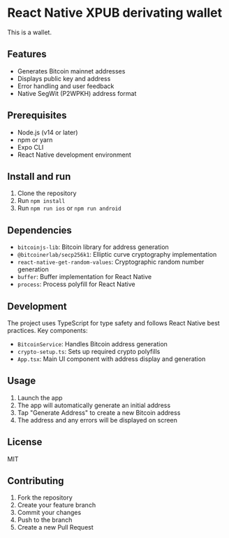 # React Native XPUB derivating wallet

This is a wallet.

## Features

- Generates Bitcoin mainnet addresses
- Displays public key and address
- Error handling and user feedback
- Native SegWit (P2WPKH) address format

## Prerequisites

- Node.js (v14 or later)
- npm or yarn
- Expo CLI
- React Native development environment

## Install and run

1. Clone the repository
2. Run `npm install`
3. Run `npm run ios` or `npm run android`

## Dependencies

- `bitcoinjs-lib`: Bitcoin library for address generation
- `@bitcoinerlab/secp256k1`: Elliptic curve cryptography implementation
- `react-native-get-random-values`: Cryptographic random number generation
- `buffer`: Buffer implementation for React Native
- `process`: Process polyfill for React Native

## Development

The project uses TypeScript for type safety and follows React Native best practices. Key components:

- `BitcoinService`: Handles Bitcoin address generation
- `crypto-setup.ts`: Sets up required crypto polyfills
- `App.tsx`: Main UI component with address display and generation

## Usage

1. Launch the app
2. The app will automatically generate an initial address
3. Tap "Generate Address" to create a new Bitcoin address
4. The address and any errors will be displayed on screen

## License

MIT

## Contributing

1. Fork the repository
2. Create your feature branch
3. Commit your changes
4. Push to the branch
5. Create a new Pull Request
